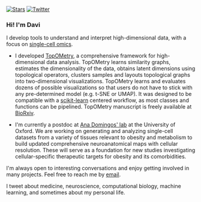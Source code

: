[![Stars](https://img.shields.io/github/stars/davisidarta?style=social)](https://github.com/davisidarta/davisidarta)
[![Twitter](https://img.shields.io/twitter/url/https/twitter.com/DaviSidarta.svg?label=Follow%20%40davisidarta&style=social)](https://twitter.com/davisidarta)

### Hi! I'm Davi


I develop tools to understand and interpret high-dimensional data, with a focus on [single-cell omics](https://en.wikipedia.org/wiki/Single-cell_analysis). 


-  I developed [TopOMetry](https://topometry.readthedocs.io/en/latest/), a comprehensive framework for high-dimensional data analysis. TopOMetry learns similarity graphs, estimates the dimensionality of the data, obtains latent dimensions using topological operators, clusters samples and layouts topological graphs into two-dimensional visualizations. TopOMetry learns and evaluates dozens of possible visualizations so that users do not have to stick with any pre-determined model (e.g. t-SNE or UMAP). It was designed to be compatible with a [scikit-learn](https://scikit-learn.org/stable/index.html) centered workflow, as most classes and functions can be pipelined. TopOMetry manuscript is freely available at [BioRxiv](https://www.biorxiv.org/content/10.1101/2022.03.14.484134v1).
  
  
-  I'm currently a postdoc at [Ana Domingos' lab](https://www.dpag.ox.ac.uk/team/ana-domingos) at the University of Oxford. We are working on generating and analyzing single-cell datasets from a variety of tissues relevant to obesity and metabolism to build updated comprehensive neuroanatomical maps with cellular resolution. These will serve as a foundation for new studies investigating cellular-specific therapeutic targets for obesity and its comorbidities.


I'm always open to interesting conversations and enjoy getting involved in many projects. Feel free to reach me by [email](mailto:davi.oliveira@dpag.ox.ac.uk). 


I tweet about medicine, neuroscience, computational biology, machine learning, and sometimes about my personal life.    



<!--
**davisidarta/davisidarta** is a ✨ _special_ ✨ repository because its `README.md` (this file) appears on your GitHub profile.

